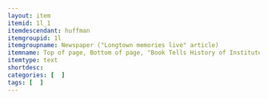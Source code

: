 ```yaml
---
layout: item
itemid: 1l_1
itemdescendant: huffman
itemgroupid: 1l
itemgroupname: Newspaper ("Longtown memories live" article)
itemname: Top of page, Bottom of page, "Book Tells History of Institute"
itemtype: text
shortdesc: 
categories: [  ]
tags: [  ]
---
```







